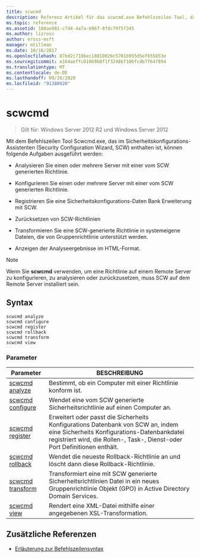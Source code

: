 ```yaml
---
title: scwcmd
description: Referenz Artikel für das scwcmd.exe Befehlszeilen Tool, das im Sicherheitskonfigurations-Assistenten (Security Configuration Wizard, SCW) enthalten ist.
ms.topic: reference
ms.assetid: 188ae881-c7d4-4a7a-b967-8fdc79f5f345
ms.author: lizross
author: eross-msft
manager: mtillman
ms.date: 10/16/2017
ms.openlocfilehash: 87bd2c718bec18810026c5701b955d5ef655b53e
ms.sourcegitcommit: e164aeffc01069b8f1f3248bf106fcdb7f64f894
ms.translationtype: MT
ms.contentlocale: de-DE
ms.lasthandoff: 09/26/2020
ms.locfileid: "91388920"
---
```

# <a name="scwcmd"></a>scwcmd

> Gilt für: Windows Server 2012 R2 und Windows Server 2012

Mit dem Befehlszeilen Tool Scwcmd.exe, das im Sicherheitskonfigurations-Assistenten (Security Configuration Wizard, SCW) enthalten ist, können folgende Aufgaben ausgeführt werden:

- Analysieren Sie einen oder mehrere Server mit einer vom SCW generierten Richtlinie.

- Konfigurieren Sie einen oder mehrere Server mit einer vom SCW generierten Richtlinie.

- Registrieren Sie eine Sicherheitskonfigurations-Daten Bank Erweiterung mit SCW.

- Zurücksetzen von SCW-Richtlinien

- Transformieren Sie eine SCW-generierte Richtlinie in systemeigene Dateien, die von Gruppenrichtlinie unterstützt werden.

- Anzeigen der Analyseergebnisse im HTML-Format.

> [!NOTE]
> Wenn Sie **scwcmd** verwenden, um eine Richtlinie auf einem Remote Server zu konfigurieren, zu analysieren oder zurückzusetzen, muss SCW auf dem Remote Server installiert sein.

## <a name="syntax"></a>Syntax

```
scwcmd analyze
scwcmd configure
scwcmd register
scwcmd rollback
scwcmd transform
scwcmd view
```

### <a name="parameters"></a>Parameter

| Parameter | BESCHREIBUNG |
|--|--|
| [scwcmd analyze](scwcmd-analyze.md) | Bestimmt, ob ein Computer mit einer Richtlinie konform ist. |
| [scwcmd configure](scwcmd-configure.md) | Wendet eine vom SCW generierte Sicherheitsrichtlinie auf einen Computer an.|
| [scwcmd register](scwcmd-register.md) | Erweitert oder passt die Sicherheits Konfigurations Datenbank von SCW an, indem eine Sicherheits Konfigurations-Datenbankdatei registriert wird, die Rollen-, Task-, Dienst-oder Port Definitionen enthält. |
| [scwcmd rollback](scwcmd-rollback.md) | Wendet die neueste Rollback-Richtlinie an und löscht dann diese Rollback-Richtlinie. |
| [scwcmd transform](scwcmd-transform.md) | Transformiert eine mit SCW generierte Sicherheitsrichtlinien Datei in ein neues Gruppenrichtlinie Objekt (GPO) in Active Directory Domain Services. |
| [scwcmd view](scwcmd-view.md) | Rendert eine XML-Datei mithilfe einer angegebenen XSL-Transformation. |

## <a name="additional-references"></a>Zusätzliche Referenzen

- [Erläuterung zur Befehlszeilensyntax](command-line-syntax-key.md)
